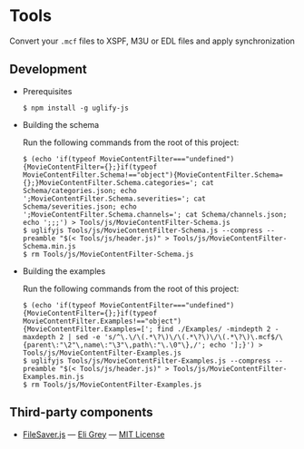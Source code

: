 # Tools

Convert your `.mcf` files to XSPF, M3U or EDL files and apply synchronization

## Development

 * Prerequisites

   ```
   $ npm install -g uglify-js
   ```

 * Building the schema

   Run the following commands from the root of this project:

   ```
   $ (echo 'if(typeof MovieContentFilter==="undefined"){MovieContentFilter={};}if(typeof MovieContentFilter.Schema!=="object"){MovieContentFilter.Schema={};}MovieContentFilter.Schema.categories='; cat Schema/categories.json; echo ';MovieContentFilter.Schema.severities='; cat Schema/severities.json; echo ';MovieContentFilter.Schema.channels='; cat Schema/channels.json; echo ';;;') > Tools/js/MovieContentFilter-Schema.js
   $ uglifyjs Tools/js/MovieContentFilter-Schema.js --compress --preamble "$(< Tools/js/header.js)" > Tools/js/MovieContentFilter-Schema.min.js
   $ rm Tools/js/MovieContentFilter-Schema.js
   ```

 * Building the examples

   Run the following commands from the root of this project:

   ```
   $ (echo 'if(typeof MovieContentFilter==="undefined"){MovieContentFilter={};}if(typeof MovieContentFilter.Examples!=="object"){MovieContentFilter.Examples=['; find ./Examples/ -mindepth 2 -maxdepth 2 | sed -e 's/^\.\/\(.*\?\)\/\(.*\?\)\/\(.*\?\)\.mcf$/\{parent\:"\2"\,name\:"\3"\,path\:"\.\0"\},/'; echo '];}') > Tools/js/MovieContentFilter-Examples.js
   $ uglifyjs Tools/js/MovieContentFilter-Examples.js --compress --preamble "$(< Tools/js/header.js)" > Tools/js/MovieContentFilter-Examples.min.js
   $ rm Tools/js/MovieContentFilter-Examples.js
   ```

## Third-party components

 * [FileSaver.js](https://github.com/eligrey/FileSaver.js) — [Eli Grey](https://github.com/eligrey) — [MIT License](https://github.com/eligrey/FileSaver.js/blob/master/LICENSE.md)
